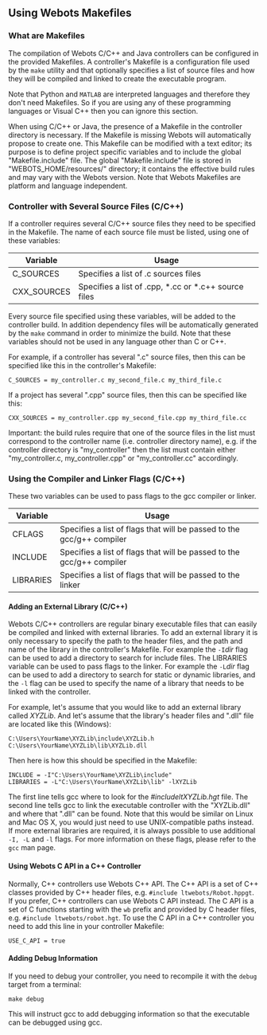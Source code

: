 ## Using Webots Makefiles

### What are Makefiles

The compilation of Webots C/C++ and Java controllers can be configured in the
provided Makefiles. A controller's Makefile is a configuration file used by the
`make` utility and that optionally specifies a list of source files and how they
will be compiled and linked to create the executable program.

Note that Python and `MATLAB` are interpreted languages and therefore they don't
need Makefiles. So if you are using any of these programming languages or Visual
C++ then you can ignore this section.

When using C/C++ or Java, the presence of a Makefile in the controller directory
is necessary. If the Makefile is missing Webots will automatically propose to
create one. This Makefile can be modified with a text editor; its purpose is to
define project specific variables and to include the global "Makefile.include"
file. The global "Makefile.include" file is stored in "WEBOTS_HOME/resources/"
directory; it contains the effective build rules and may vary with the Webots
version. Note that Webots Makefiles are platform and language independent.

### Controller with Several Source Files (C/C++)

If a controller requires several C/C++ source files they need to be specified in
the Makefile. The name of each source file must be listed, using one of these
variables:

| Variable | Usage |
| --- | --- |
| C_SOURCES | Specifies a list of .c sources files |
| CXX_SOURCES | Specifies a list of .cpp, *.cc or *.c++ source files |

Every source file specified using these variables, will be added to the
controller build. In addition dependency files will be automatically generated
by the `make` command in order to minimize the build. Note that these variables
should not be used in any language other than C or C++.


For example, if a controller has several ".c" source files, then this can be specified like this in the controller's Makefile:

```
C_SOURCES = my_controller.c my_second_file.c my_third_file.c
```

If a project has several ".cpp" source files, then this can be specified like this:

```
CXX_SOURCES = my_controller.cpp my_second_file.cpp my_third_file.cc
```

Important: the build rules require that one of the source files in the list must correspond to the controller name (i.e. controller directory name),
e.g. if the controller directory is "my_controller" then the list must contain either "my_controller.c, my_controller.cpp" or "my_controller.cc" accordingly.


### Using the Compiler and Linker Flags (C/C++)

These two variables can be used to pass flags to the gcc compiler or linker.

| Variable | Usage |
| --- | --- |
| CFLAGS | Specifies a list of flags that will be passed to the gcc/g++ compiler |
| INCLUDE | Specifies a list of flags that will be passed to the gcc/g++ compiler |
| LIBRARIES | Specifies a list of flags that will be passed to the linker |

#### Adding an External Library (C/C++)

Webots C/C++ controllers are regular binary executable files that can easily be
compiled and linked with external libraries. To add an external library it is
only necessary to specify the path to the header files, and the path and name of
the library in the controller's Makefile. For example the `-I`*dir* flag can be
used to add a directory to search for include files. The LIBRARIES variable can
be used to pass flags to the linker. For example the `-L`*dir* flag can be used
to add a directory to search for static or dynamic libraries, and the `-l` flag
can be used to specify the name of a library that needs to be linked with the
controller.


For example, let's assume that you would like to add an external library called *XYZLib*.
And let's assume that the library's header files and ".dll" file are located like this (Windows):

```
C:\Users\YourName\XYZLib\include\XYZLib.h
C:\Users\YourName\XYZLib\lib\XYZLib.dll
```

Then here is how this should be specified in the Makefile:

```
INCLUDE = -I"C:\Users\YourName\XYZLib\include"
LIBRARIES = -L"C:\Users\YourName\XYZLib\lib" -lXYZLib
```

The first line tells gcc where to look for the *#includeltXYZLib.hgt* file.
The second line tells gcc to link the executable controller with the "XYZLib.dll" and where that ".dll" can be found.
Note that this would be similar on Linux and Mac OS X, you would just need to use UNIX-compatible paths instead.
If more external libraries are required, it is always possible to use additional `-I, -L` and `-l` flags.
For more information on these flags, please refer to the `gcc` man page.


#### Using Webots C API in a C++ Controller


Normally, C++ controllers use Webots C++ API.
The C++ API is a set of C++ classes provided by C++ header files, e.g. `#include ltwebots/Robot.hppgt`.
If you prefer, C++ controllers can use Webots C API instead.
The C API is a set of C functions starting with the `wb` prefix and provided by C header files, e.g. `#include ltwebots/robot.hgt`.
To use the C API in a C++ controller you need to add this line in your controller Makefile:

```
USE_C_API = true
```



#### Adding Debug Information


If you need to debug your controller, you need to recompile it with the `debug` target from a terminal:

```
make debug
```

This will instruct gcc to add debugging information so that the executable can be debugged using gcc.


